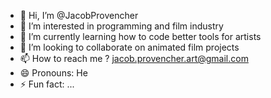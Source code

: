- 👋 Hi, I’m @JacobProvencher
- 👀 I’m interested in programming and film industry
- 🌱 I’m currently learning how to code better tools for artists
- 💞️ I’m looking to collaborate on animated film projects
- 📫 How to reach me ? jacob.provencher.art@gmail.com
- 😄 Pronouns: He
- ⚡ Fun fact: ...

<!---
JacobProvencher/JacobProvencher is a ✨ special ✨ repository because its `README.md` (this file) appears on your GitHub profile.
You can click the Preview link to take a look at your changes.
--->
